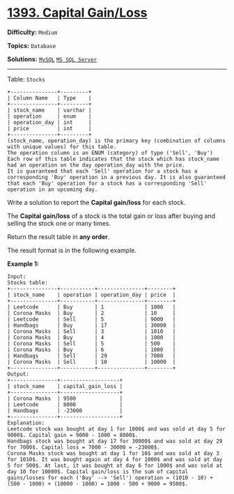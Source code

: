 # [1393. Capital Gain/Loss](https://leetcode.com/problems/capital-gainloss/)

**Difficulty:** `Medium`  

**Topics:** `Database`  

**Solutions:** [`MySQL`](../../src/sql/challenges/CapitalGainloss.sql) [`MS SQL Server`](../../src/sql/challenges/CapitalGainloss.sql)  

---

Table: `Stocks`

```
+---------------+---------+
| Column Name   | Type    |
+---------------+---------+
| stock_name    | varchar |
| operation     | enum    |
| operation_day | int     |
| price         | int     |
+---------------+---------+
(stock_name, operation_day) is the primary key (combination of columns with unique values) for this table.
The operation column is an ENUM (category) of type ('Sell', 'Buy')
Each row of this table indicates that the stock which has stock_name had an operation on the day operation_day with the price.
It is guaranteed that each 'Sell' operation for a stock has a corresponding 'Buy' operation in a previous day. It is also guaranteed that each 'Buy' operation for a stock has a corresponding 'Sell' operation in an upcoming day.
```

Write a solution to report the **Capital gain/loss** for each stock.

The **Capital gain/loss** of a stock is the total gain or loss after buying and selling the stock one or many times.

Return the result table in **any order**.

The result format is in the following example.

**Example 1:**

```
Input: 
Stocks table:
+---------------+-----------+---------------+--------+
| stock_name    | operation | operation_day | price  |
+---------------+-----------+---------------+--------+
| Leetcode      | Buy       | 1             | 1000   |
| Corona Masks  | Buy       | 2             | 10     |
| Leetcode      | Sell      | 5             | 9000   |
| Handbags      | Buy       | 17            | 30000  |
| Corona Masks  | Sell      | 3             | 1010   |
| Corona Masks  | Buy       | 4             | 1000   |
| Corona Masks  | Sell      | 5             | 500    |
| Corona Masks  | Buy       | 6             | 1000   |
| Handbags      | Sell      | 29            | 7000   |
| Corona Masks  | Sell      | 10            | 10000  |
+---------------+-----------+---------------+--------+
Output: 
+---------------+-------------------+
| stock_name    | capital_gain_loss |
+---------------+-------------------+
| Corona Masks  | 9500              |
| Leetcode      | 8000              |
| Handbags      | -23000            |
+---------------+-------------------+
Explanation: 
Leetcode stock was bought at day 1 for 1000$ and was sold at day 5 for 9000$. Capital gain = 9000 - 1000 = 8000$.
Handbags stock was bought at day 17 for 30000$ and was sold at day 29 for 7000$. Capital loss = 7000 - 30000 = -23000$.
Corona Masks stock was bought at day 1 for 10$ and was sold at day 3 for 1010$. It was bought again at day 4 for 1000$ and was sold at day 5 for 500$. At last, it was bought at day 6 for 1000$ and was sold at day 10 for 10000$. Capital gain/loss is the sum of capital gains/losses for each ('Buy' --> 'Sell') operation = (1010 - 10) + (500 - 1000) + (10000 - 1000) = 1000 - 500 + 9000 = 9500$.
```